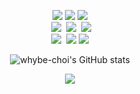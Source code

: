 <p align="center">
  <img src="https://img.shields.io/badge/pandas-150458?style=flat&logo=pandas&logoColor=white"/>
  <img src="https://img.shields.io/badge/Numpy-013243?style=flat&logo=Numpy&logoColor=white"/>
  <img src="https://img.shields.io/badge/-scikit--learn-F7931E?style=flat&logo=scikit-learn&logoColor=white"/><br/>
 </a>&nbsp
  <img src="https://img.shields.io/badge/PyTorch-EE4C2C?style=flat&logo=PyTorch&logoColor=white"/></a>&nbsp
  <img src="https://img.shields.io/badge/FastAPI-009688?style=flat&logo=FastAPI&logoColor=white"></a>&nbsp
  <img src="https://img.shields.io/badge/-MySQL-4479A1?style=flat&logo=MySQL&logoColor=white"/></a>&nbsp
  <br>
  <img src="https://img.shields.io/badge/Linux-FCC624?style=flat&logo=Linux&logoColor=black"/></a>&nbsp
  <img src="https://img.shields.io/badge/Docker-2496ED?style=flat&logo=Docker&logoColor=white"/>
  <img src="https://img.shields.io/badge/kubernetes-%23326ce5.svg?style=flat&logo=kubernetes&logoColor=white"/>
</p>



<div align="center">
  
![whybe-choi's GitHub stats](https://github-readme-stats.vercel.app/api?username=whybe-choi&show_icons=true&theme=vue)

</div>

<!--
<div align="center">

[![Solved.ac
프로필](http://mazassumnida.wtf/api/v2/generate_badge?boj=whybe_choi)](https://solved.ac/whybe_choi)
<br>
-->

</div>

<p align="center">
  <a href="https://hits.seeyoufarm.com"><img src="https://hits.seeyoufarm.com/api/count/incr/badge.svg?url=https%3A%2F%2Fgithub.com%2Fwhybe-choi&count_bg=%2341B883&title_bg=%23CDC2C2&icon=github.svg&icon_color=%23E7E7E7&title=hits&edge_flat=false"/>
  </a>
</p>
